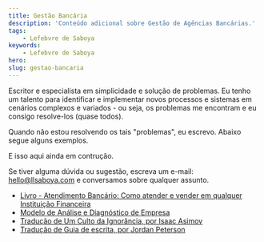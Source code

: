 ```yaml
---
title: Gestão Bancária
description: 'Conteúdo adicional sobre Gestão de Agências Bancárias.'
tags:
    - Lefebvre de Saboya
keywords:
    - Lefebvre de Saboya
hero: 
slug: gestao-bancaria
---
```


Escritor e especialista em simplicidade e solução de problemas. Eu tenho um talento para identificar e implementar novos processos e sistemas em cenários complexos e variados - ou seja, os problemas me encontram e eu consigo resolve-los (quase todos).

Quando não estou resolvendo os tais "problemas", eu escrevo. Abaixo segue alguns exemplos. 

E isso aqui ainda em contrução.

Se tiver alguma dúvida ou sugestão, escreva um e-mail: [hello@llsaboya.com](mailto:hello@llsaboya.com) e conversamos sobre qualquer assunto.

- [Livro - Atendimento Bancário: Como atender e vender em qualquer Instituição Financeira](/atendimento-bancario-lefebvre-saboya/)
- [Modelo de Análise e Diagnóstico de Empresa](/diagnostico-analise-empresa-made/)
- [Tradução de Um Culto da Ignorância, por Isaac Asimov](/um-culto-a-ignorancia-isaac-asimov/)
- [Tradução de Guia de escrita, por Jordan Peterson](/writing-guite-jordan-peterson/)
